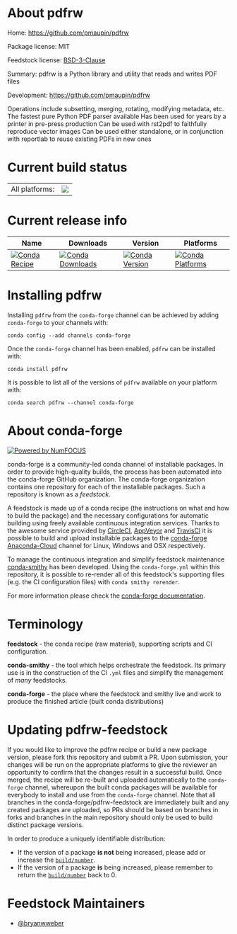 About pdfrw
===========

Home: https://github.com/pmaupin/pdfrw

Package license: MIT

Feedstock license: [BSD-3-Clause](https://github.com/conda-forge/pdfrw-feedstock/blob/master/LICENSE.txt)

Summary: pdfrw is a Python library and utility that reads and writes PDF files

Development: https://github.com/pmaupin/pdfrw

Operations include subsetting, merging, rotating, modifying metadata, etc.
The fastest pure Python PDF parser available
Has been used for years by a printer in pre-press production
Can be used with rst2pdf to faithfully reproduce vector images
Can be used either standalone, or in conjunction with reportlab to reuse existing PDFs in new ones


Current build status
====================


<table><tr><td>All platforms:</td>
    <td>
      <a href="https://dev.azure.com/conda-forge/feedstock-builds/_build/latest?definitionId=4566&branchName=master">
        <img src="https://dev.azure.com/conda-forge/feedstock-builds/_apis/build/status/pdfrw-feedstock?branchName=master">
      </a>
    </td>
  </tr>
</table>

Current release info
====================

| Name | Downloads | Version | Platforms |
| --- | --- | --- | --- |
| [![Conda Recipe](https://img.shields.io/badge/recipe-pdfrw-green.svg)](https://anaconda.org/conda-forge/pdfrw) | [![Conda Downloads](https://img.shields.io/conda/dn/conda-forge/pdfrw.svg)](https://anaconda.org/conda-forge/pdfrw) | [![Conda Version](https://img.shields.io/conda/vn/conda-forge/pdfrw.svg)](https://anaconda.org/conda-forge/pdfrw) | [![Conda Platforms](https://img.shields.io/conda/pn/conda-forge/pdfrw.svg)](https://anaconda.org/conda-forge/pdfrw) |

Installing pdfrw
================

Installing `pdfrw` from the `conda-forge` channel can be achieved by adding `conda-forge` to your channels with:

```
conda config --add channels conda-forge
```

Once the `conda-forge` channel has been enabled, `pdfrw` can be installed with:

```
conda install pdfrw
```

It is possible to list all of the versions of `pdfrw` available on your platform with:

```
conda search pdfrw --channel conda-forge
```


About conda-forge
=================

[![Powered by NumFOCUS](https://img.shields.io/badge/powered%20by-NumFOCUS-orange.svg?style=flat&colorA=E1523D&colorB=007D8A)](http://numfocus.org)

conda-forge is a community-led conda channel of installable packages.
In order to provide high-quality builds, the process has been automated into the
conda-forge GitHub organization. The conda-forge organization contains one repository
for each of the installable packages. Such a repository is known as a *feedstock*.

A feedstock is made up of a conda recipe (the instructions on what and how to build
the package) and the necessary configurations for automatic building using freely
available continuous integration services. Thanks to the awesome service provided by
[CircleCI](https://circleci.com/), [AppVeyor](https://www.appveyor.com/)
and [TravisCI](https://travis-ci.com/) it is possible to build and upload installable
packages to the [conda-forge](https://anaconda.org/conda-forge)
[Anaconda-Cloud](https://anaconda.org/) channel for Linux, Windows and OSX respectively.

To manage the continuous integration and simplify feedstock maintenance
[conda-smithy](https://github.com/conda-forge/conda-smithy) has been developed.
Using the ``conda-forge.yml`` within this repository, it is possible to re-render all of
this feedstock's supporting files (e.g. the CI configuration files) with ``conda smithy rerender``.

For more information please check the [conda-forge documentation](https://conda-forge.org/docs/).

Terminology
===========

**feedstock** - the conda recipe (raw material), supporting scripts and CI configuration.

**conda-smithy** - the tool which helps orchestrate the feedstock.
                   Its primary use is in the construction of the CI ``.yml`` files
                   and simplify the management of *many* feedstocks.

**conda-forge** - the place where the feedstock and smithy live and work to
                  produce the finished article (built conda distributions)


Updating pdfrw-feedstock
========================

If you would like to improve the pdfrw recipe or build a new
package version, please fork this repository and submit a PR. Upon submission,
your changes will be run on the appropriate platforms to give the reviewer an
opportunity to confirm that the changes result in a successful build. Once
merged, the recipe will be re-built and uploaded automatically to the
`conda-forge` channel, whereupon the built conda packages will be available for
everybody to install and use from the `conda-forge` channel.
Note that all branches in the conda-forge/pdfrw-feedstock are
immediately built and any created packages are uploaded, so PRs should be based
on branches in forks and branches in the main repository should only be used to
build distinct package versions.

In order to produce a uniquely identifiable distribution:
 * If the version of a package **is not** being increased, please add or increase
   the [``build/number``](https://conda.io/docs/user-guide/tasks/build-packages/define-metadata.html#build-number-and-string).
 * If the version of a package **is** being increased, please remember to return
   the [``build/number``](https://conda.io/docs/user-guide/tasks/build-packages/define-metadata.html#build-number-and-string)
   back to 0.

Feedstock Maintainers
=====================

* [@bryanwweber](https://github.com/bryanwweber/)


